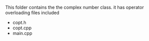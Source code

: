 This folder contains the the complex number class. it has operator overloading
files included
- copt.h
- copt.cpp
- main.cpp

